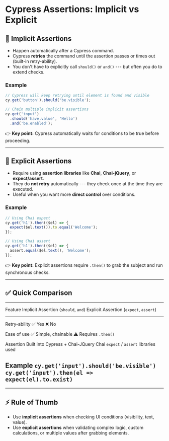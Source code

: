 # Cypress Assertions: Implicit vs Explicit

## 🔹 Implicit Assertions

-   Happen automatically after a Cypress command.
-   Cypress **retries** the command until the assertion passes or times
    out (built-in retry-ability).
-   You don't have to explicitly call `should()` or `and()` --- but
    often you do to extend checks.

### Example

``` js
// Cypress will keep retrying until element is found and visible
cy.get('button').should('be.visible');

// Chain multiple implicit assertions
cy.get('input')
  .should('have.value', 'Hello')
  .and('be.enabled');
```

👉 **Key point:** Cypress automatically waits for conditions to be true
before proceeding.

------------------------------------------------------------------------

## 🔹 Explicit Assertions

-   Require using **assertion libraries** like **Chai**,
    **Chai-jQuery**, or **expect/assert**.
-   They do **not retry** automatically --- they check once at the time
    they are executed.
-   Useful when you want more **direct control** over conditions.

### Example

``` js
// Using Chai expect
cy.get('h1').then(($el) => {
  expect($el.text()).to.equal('Welcome');
});

// Using Chai assert
cy.get('h1').then(($el) => {
  assert.equal($el.text(), 'Welcome');
});
```

👉 **Key point:** Explicit assertions require `.then()` to grab the
subject and run synchronous checks.

------------------------------------------------------------------------

## ✅ Quick Comparison

  --------------------------------------------------------------------------------------------------------------
  Feature           Implicit Assertion (`should`, `and`)     Explicit Assertion (`expect`, `assert`)
  ----------------- ---------------------------------------- ---------------------------------------------------
  Retry-ability     ✅ Yes                                   ❌ No

  Ease of use       ✅ Simple, chainable                     ⚠️ Requires `.then()`

  Assertion         Built into Cypress + Chai-JQuery         Chai `expect` / `assert`
  libraries used                                             

  Example           `cy.get('input').should('be.visible')`   `cy.get('input').then(el => expect(el).to.exist)`
  --------------------------------------------------------------------------------------------------------------

------------------------------------------------------------------------

## ⚡ Rule of Thumb

-   Use **implicit assertions** when checking UI conditions (visibility,
    text, value).
-   Use **explicit assertions** when validating complex logic, custom
    calculations, or multiple values after grabbing elements.
